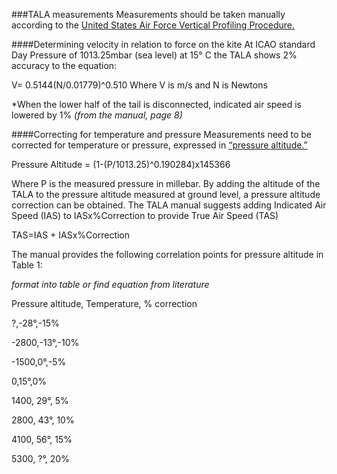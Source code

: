 ###TALA measurements
Measurements should be taken manually according to the [United States Air Force Vertical Profiling Procedure.](USAF_TALA.md)

####Determining velocity in relation to force on the kite
At ICAO standard Day Pressure of 1013.25mbar (sea level) at 15° C the TALA shows 2% accuracy to the equation:

V= 0.5144(N/0.01779)^0.510
Where V is m/s and N is Newtons

*When the lower half of the tail is disconnected, indicated air speed is lowered by 1% _(from the manual, page 8)_

####Correcting for temperature and pressure
Measurements need to be corrected for temperature or pressure, expressed in [“pressure altitude.”](http://www.srh.noaa.gov/images/epz/wxcalc/pressureAltitude.pdf) 

Pressure Altitude = (1-(P/1013.25)^0.190284)x145366

Where P is the measured pressure in millebar. By adding the altitude of the TALA to the pressure altitude measured at ground level, a pressure altitude correction can be obtained. The TALA manual suggests adding Indicated Air Speed (IAS) to  IASx%Correction to provide True Air Speed (TAS)

TAS=IAS + IASx%Correction

The manual provides the following correlation points for pressure altitude in Table 1:

_format into table or find equation from literature_

Pressure altitude, Temperature, % correction

?,-28°,-15%

-2800,-13°,-10%

-1500,0°,-5%

0,15°,0%

1400, 29°, 5%

2800, 43°, 10%

4100, 56°, 15%

5300, ?°, 20%